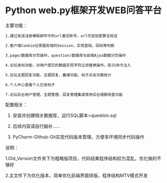 ﻿
# Python web.py框架开发WEB问答平台

主要功能：

	1.通过发送注册模板邮件中的url激活账号，url可逆加密算法验证
	
	2.客户端Cookie记录服务端的Session，实现登陆、回帖等判断
	
	3.page/数据库分页操作，question/数据库与前端Ajax数据分页操作
	
	4.论坛发帖功能，对用户提交的数据实现字符过滤替换操作，防JS命令注入
	
	5.论坛主题回复功能，主题回复、叠楼功能、帖子点击次数统计
	
	6.个人中心查看个人已发帖子
	
	7.论坛后台用户管理、主题管理、回复管理集成常用后台增删改查功能




配置相关：

1. 安装并创建相关数据库，运行SQL脚本>question.sql 

2. 后续内容请自行脑补......

3. PyCharm-Github-Git实现代码版本管理，方便多环境同步代码操作


说明：

1.Old_Version文件夹下为粗略版项目，代码结果程序结构较为混乱，优化做的不够好

2.主文件下为优化版本，简单优化前端界面排版，程序结构MTV模式开发

